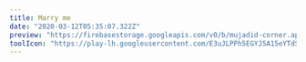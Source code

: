 ```yaml
---
title: Marry me
date: "2020-03-12T05:35:07.322Z"
preview: "https://firebasestorage.googleapis.com/v0/b/mujadid-corner.appspot.com/o/artscapes_images%2Fmarryme.png?alt=media"
toolIcon: "https://play-lh.googleusercontent.com/E3uJLPPh5EGYJ5A15eYTdSFCxv-ZHrt4X0bU7T2-N4SRRzDY1iDg_mLPk_RN_hOvyQ=w600-h300-pc0xffffff-pd"
---
```

